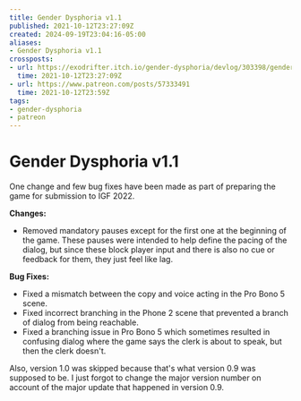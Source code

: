 ```yaml
---
title: Gender Dysphoria v1.1
published: 2021-10-12T23:27:09Z
created: 2024-09-19T23:04:16-05:00
aliases:
- Gender Dysphoria v1.1
crossposts:
- url: https://exodrifter.itch.io/gender-dysphoria/devlog/303398/gender-dysphoria-v11-released
  time: 2021-10-12T23:27:09Z
- url: https://www.patreon.com/posts/57333491
  time: 2021-10-12T23:59Z
tags:
- gender-dysphoria
- patreon
---
```


# Gender Dysphoria v1.1

One change and few bug fixes have been made as part of preparing the game for submission to IGF 2022.

**Changes:**
* Removed mandatory pauses except for the first one at the beginning of the game. These pauses were intended to help define the pacing of the dialog, but since these block player input and there is also no cue or feedback for them, they just feel like lag.

**Bug Fixes:**
* Fixed a mismatch between the copy and voice acting in the Pro Bono 5 scene.
* Fixed incorrect branching in the Phone 2 scene that prevented a branch of dialog from being reachable.
* Fixed a branching issue in Pro Bono 5 which sometimes resulted in confusing dialog where the game says the clerk is about to speak, but then the clerk doesn't.

Also, version 1.0 was skipped because that's what version 0.9 was supposed to be. I just forgot to change the major version number on account of the major update that happened in version 0.9.
